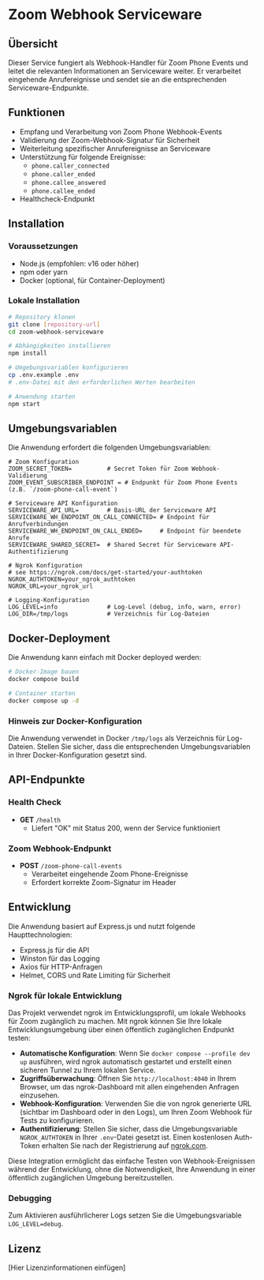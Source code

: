 # Zoom Webhook Serviceware

## Übersicht
Dieser Service fungiert als Webhook-Handler für Zoom Phone Events und leitet die relevanten Informationen an Serviceware weiter. Er verarbeitet eingehende Anrufereignisse und sendet sie an die entsprechenden Serviceware-Endpunkte.

## Funktionen
- Empfang und Verarbeitung von Zoom Phone Webhook-Events
- Validierung der Zoom-Webhook-Signatur für Sicherheit
- Weiterleitung spezifischer Anrufereignisse an Serviceware
- Unterstützung für folgende Ereignisse:
  - `phone.caller_connected`
  - `phone.caller_ended`
  - `phone.callee_answered`
  - `phone.callee_ended`
- Healthcheck-Endpunkt

## Installation

### Voraussetzungen
- Node.js (empfohlen: v16 oder höher)
- npm oder yarn
- Docker (optional, für Container-Deployment)

### Lokale Installation
```bash
# Repository klonen
git clone [repository-url]
cd zoom-webhook-serviceware

# Abhängigkeiten installieren
npm install

# Umgebungsvariablen konfigurieren
cp .env.example .env
# .env-Datei mit den erforderlichen Werten bearbeiten

# Anwendung starten
npm start
```

## Umgebungsvariablen
Die Anwendung erfordert die folgenden Umgebungsvariablen:

```
# Zoom Konfiguration
ZOOM_SECRET_TOKEN=          # Secret Token für Zoom Webhook-Validierung
ZOOM_EVENT_SUBSCRIBER_ENDPOINT = # Endpunkt für Zoom Phone Events (z.B. `/zoom-phone-call-event`)

# Serviceware API Konfiguration
SERVICEWARE_API_URL=        # Basis-URL der Serviceware API
SERVICEWARE_WH_ENDPOINT_ON_CALL_CONNECTED= # Endpoint für Anrufverbindungen
SERVICEWARE_WH_ENDPOINT_ON_CALL_ENDED=     # Endpoint für beendete Anrufe
SERVICEWARE_SHARED_SECRET=  # Shared Secret für Serviceware API-Authentifizierung

# Ngrok Konfiguration
# see https://ngrok.com/docs/get-started/your-authtoken
NGROK_AUTHTOKEN=your_ngrok_authtoken
NGROK_URL=your_ngrok_url

# Logging-Konfiguration
LOG_LEVEL=info              # Log-Level (debug, info, warn, error)
LOG_DIR=/tmp/logs           # Verzeichnis für Log-Dateien
```

## Docker-Deployment
Die Anwendung kann einfach mit Docker deployed werden:

```bash
# Docker-Image bauen
docker compose build

# Container starten
docker compose up -d
```

### Hinweis zur Docker-Konfiguration
Die Anwendung verwendet in Docker `/tmp/logs` als Verzeichnis für Log-Dateien. Stellen Sie sicher, dass die entsprechenden Umgebungsvariablen in Ihrer Docker-Konfiguration gesetzt sind.

## API-Endpunkte

### Health Check
- **GET** `/health`
  - Liefert "OK" mit Status 200, wenn der Service funktioniert

### Zoom Webhook-Endpunkt
- **POST** `/zoom-phone-call-events`
  - Verarbeitet eingehende Zoom Phone-Ereignisse
  - Erfordert korrekte Zoom-Signatur im Header

## Entwicklung
Die Anwendung basiert auf Express.js und nutzt folgende Haupttechnologien:
- Express.js für die API
- Winston für das Logging
- Axios für HTTP-Anfragen
- Helmet, CORS und Rate Limiting für Sicherheit

### Ngrok für lokale Entwicklung
Das Projekt verwendet ngrok im Entwicklungsprofil, um lokale Webhooks für Zoom zugänglich zu machen. Mit ngrok können Sie Ihre lokale Entwicklungsumgebung über einen öffentlich zugänglichen Endpunkt testen:

- **Automatische Konfiguration**: Wenn Sie `docker compose --profile dev up` ausführen, wird ngrok automatisch gestartet und erstellt einen sicheren Tunnel zu Ihrem lokalen Service.
- **Zugriffsüberwachung**: Öffnen Sie `http://localhost:4040` in Ihrem Browser, um das ngrok-Dashboard mit allen eingehenden Anfragen einzusehen.
- **Webhook-Konfiguration**: Verwenden Sie die von ngrok generierte URL (sichtbar im Dashboard oder in den Logs), um Ihren Zoom Webhook für Tests zu konfigurieren.
- **Authentifizierung**: Stellen Sie sicher, dass die Umgebungsvariable `NGROK_AUTHTOKEN` in Ihrer `.env`-Datei gesetzt ist. Einen kostenlosen Auth-Token erhalten Sie nach der Registrierung auf [ngrok.com](https://ngrok.com).

Diese Integration ermöglicht das einfache Testen von Webhook-Ereignissen während der Entwicklung, ohne die Notwendigkeit, Ihre Anwendung in einer öffentlich zugänglichen Umgebung bereitzustellen.

### Debugging
Zum Aktivieren ausführlicherer Logs setzen Sie die Umgebungsvariable `LOG_LEVEL=debug`.

## Lizenz
[Hier Lizenzinformationen einfügen]
